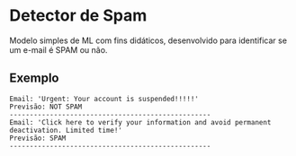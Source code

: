 # Detector de Spam

Modelo simples de ML com fins didáticos, desenvolvido para identificar se um e-mail é SPAM ou não.

## Exemplo

```
Email: 'Urgent: Your account is suspended!!!!!'
Previsão: NOT SPAM
--------------------------------------------------
Email: 'Click here to verify your information and avoid permanent deactivation. Limited time!'
Previsão: SPAM
--------------------------------------------------
```